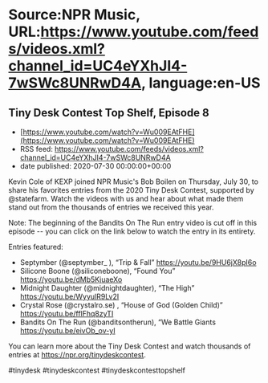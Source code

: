 # Source:NPR Music, URL:https://www.youtube.com/feeds/videos.xml?channel_id=UC4eYXhJI4-7wSWc8UNRwD4A, language:en-US

## Tiny Desk Contest Top Shelf, Episode 8
 - [https://www.youtube.com/watch?v=Wu009EAtFHE](https://www.youtube.com/watch?v=Wu009EAtFHE)
 - RSS feed: https://www.youtube.com/feeds/videos.xml?channel_id=UC4eYXhJI4-7wSWc8UNRwD4A
 - date published: 2020-07-30 00:00:00+00:00

Kevin Cole of KEXP joined NPR Music's Bob Boilen on Thursday, July 30, to share his favorites entries from the 2020 Tiny Desk Contest, supported by @statefarm. Watch the videos with us and hear about what made them stand out from the thousands of entries we received this year.

Note: The beginning of the Bandits On The Run entry video is cut off in this episode -- you can click on the link below to watch the entry in its entirety. 

Entries featured:
- Septymber (@septymber_ ), “Trip & Fall” https://youtu.be/9HU6jX8pI6o 
- Silicone Boone (@siliconeboone), “Found You” https://youtu.be/dMb5KjuaeXo 
- Midnight Daughter (@midnightdaughter), “The High” https://youtu.be/WyyulR9Lv2I 
- Crystal Rose (@crystalro.se) , “House of God (Golden Child)” https://youtu.be/fflFhq8zyTI 
- Bandits On The Run (@banditsontherun), “We Battle Giants https://youtu.be/eivOb_ov-yI 


You can learn more about the Tiny Desk Contest and watch thousands of entries at https://npr.org/tinydeskcontest.

#tinydesk #tinydeskcontest #tinydeskcontesttopshelf

